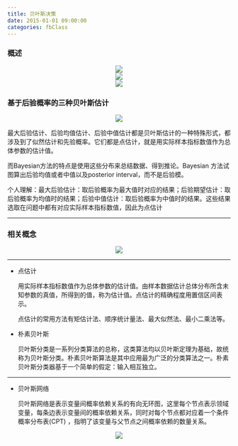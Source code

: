 ```yaml
---
title: 贝叶斯决策
date: 2015-01-01 09:00:00
categories: fbClass
---
```


### 概述

<center><img src="{{ site.baseurl }}/images/pdBase/class_bay2.png"></center>

<center><img src="{{ site.baseurl }}/images/pdBase/class_bay3.png"></center>

<center><img src="{{ site.baseurl }}/images/pdBase/class_bay4.png"></center>

### 基于后验概率的三种贝叶斯估计

<center><img src="{{ site.baseurl }}/images/pdBase/class_bay6.png"></center>

   最大后验估计、后验均值估计、后验中值估计都是贝叶斯估计的一种特殊形式，都涉及到了似然估计和先验概率。它们都是点估计，就是用实际样本指标数值作为总体参数的估计值。

   而Bayesian方法的特点是使用这些分布来总结数据、得到推论。Bayesian 方法试图算出后验均值或者中值以及posterior interval，而不是后验模。

   个人理解：最大后验估计：取后验概率为最大值时对应的结果；后验期望估计：取后验概率为均值时的结果；后验中值估计：取后验概率为中值时的结果。这些结果选取在问题中都有对应实际样本指标数值，因此为点估计
   
---

### 相关概念

<center><img src="{{ site.baseurl }}/images/pdBase/class_bay1.png"></center>

---

* 点估计

   用实际样本指标数值作为总体参数的估计值。由样本数据估计总体分布所含未知参数的真值，所得到的值，称为估计值。点估计的精确程度用置信区间表示。

   点估计的常用方法有矩估计法、顺序统计量法、最大似然法、最小二乘法等。

* 朴素贝叶斯

   贝叶斯分类是一系列分类算法的总称，这类算法均以贝叶斯定理为基础，故统称为贝叶斯分类。朴素贝叶斯算法是其中应用最为广泛的分类算法之一。朴素贝叶斯分类器基于一个简单的假定：输入相互独立。

---

* 贝叶斯网络

   贝叶斯网络是表示变量间概率依赖关系的有向无环图，这里每个节点表示领域变量，每条边表示变量间的概率依赖关系，同时对每个节点都对应着一个条件概率分布表(CPT) ，指明了该变量与父节点之间概率依赖的数量关系。
   
<center><img src="{{ site.baseurl }}/images/pdBase/class_bay5.png"></center>
